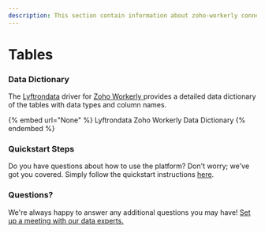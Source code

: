 ```yaml
---
description: This section contain information about zoho-workerly connector tables information
---
```


# Tables

### Data Dictionary

The [Lyftrondata](https://www.lyftrondata.com/) driver for [Zoho Workerly](None/)[ ](https://www.lyftrondata.com/integration/zoho-workerly/)provides a detailed data dictionary of the tables with data types and column names.

{% embed url="None" %}
Lyftrondata Zoho Workerly Data Dictionary
{% endembed %}

### Quickstart Steps

Do you have questions about how to use the platform? Don't worry; we've got you covered. Simply follow the quickstart instructions [here](../README.md).

### Questions? <a href="#questions" id="questions"></a>

We're always happy to answer any additional questions you may have! [Set up a meeting with our data experts.](https://www.lyftrondata.com/book-a-meeting/)


